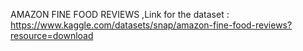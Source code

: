 AMAZON FINE FOOD REVIEWS ,Link for the dataset : https://www.kaggle.com/datasets/snap/amazon-fine-food-reviews?resource=download
